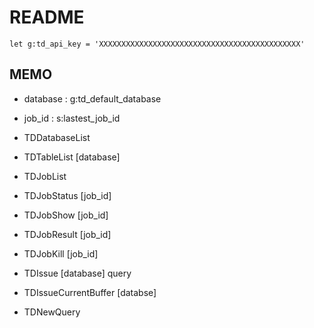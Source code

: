 README
======

```vim
let g:td_api_key = 'XXXXXXXXXXXXXXXXXXXXXXXXXXXXXXXXXXXXXXXXXXXXX'
```

MEMO
----

* database : g:td_default_database
* job_id : s:lastest_job_id

* TDDatabaseList

* TDTableList [database]

* TDJobList
* TDJobStatus [job_id]
* TDJobShow [job_id]
* TDJobResult [job_id]
* TDJobKill [job_id]

* TDIssue [database] query
* TDIssueCurrentBuffer [databse]

* TDNewQuery
